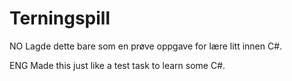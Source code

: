 # Terningspill

NO
Lagde dette bare som en prøve oppgave for lære litt innen C#.

ENG
Made this just like a test task to learn some C#.
